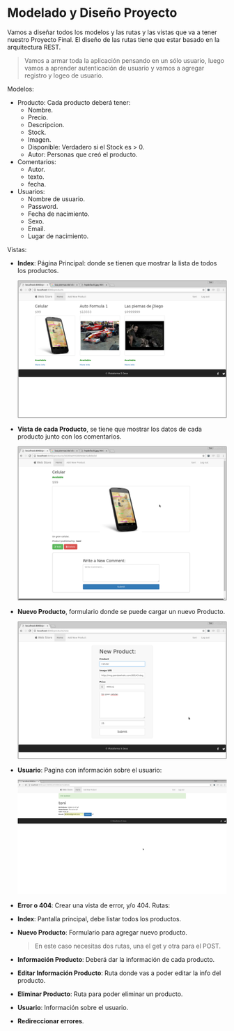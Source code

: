 # Modelado y Diseño Proyecto

Vamos a diseñar todos los modelos y las rutas y las vistas que va a tener nuestro Proyecto Final.
El diseño de las rutas tiene que estar basado en la arquitectura REST.

> Vamos a armar toda la aplicación pensando en un sólo usuario, luego vamos a aprender autenticación de usuario y vamos a agregar registro y logeo de usuario.

Modelos:
* Producto: Cada producto deberá tener:
    - Nombre.
    - Precio.
    - Descripcion.
    - Stock.
    - Imagen.
    - Disponible: Verdadero si el Stock es > 0.
    - Autor: Personas que creó el producto.
* Comentarios:
    - Autor.
    - texto.
    - fecha.
* Usuarios:
    - Nombre de usuario.
    - Password.
    - Fecha de nacimiento.
    - Sexo.
    - Email.
    - Lugar de nacimiento.

Vistas:
* __Index__: Página Principal:
    donde se tienen que mostrar la lista de todos los productos.

    ![Home](../../img/home.png)
* __Vista de cada Producto__, se tiene que mostrar los datos de cada producto junto con los comentarios.

    ![DescripcionProducto](../../img/descripcionProducto.png)
* __Nuevo Producto__, formulario donde se puede cargar un nuevo Producto.

    ![nuevoProducto](../../img/newproduct.png)

* __Usuario__: Pagina con información sobre el usuario:

    ![Usuario](../../img/usuario.png)
* __Error o 404__: Crear una vista de error, y/o 404.
Rutas:

* __Index__: Pantalla principal, debe listar todos los productos.
* __Nuevo Producto__: Formulario para agregar nuevo producto. 

    >En este caso necesitas dos rutas, una el get y otra para el POST.

* __Información Producto__: Deberá dar la información de cada producto.
* __Editar Información Producto__: Ruta donde vas a poder editar la info del producto.
* __Eliminar Producto__: Ruta para poder eliminar un producto.
* __Usuario__: Información sobre el usuario.
* __Redireccionar errores__.